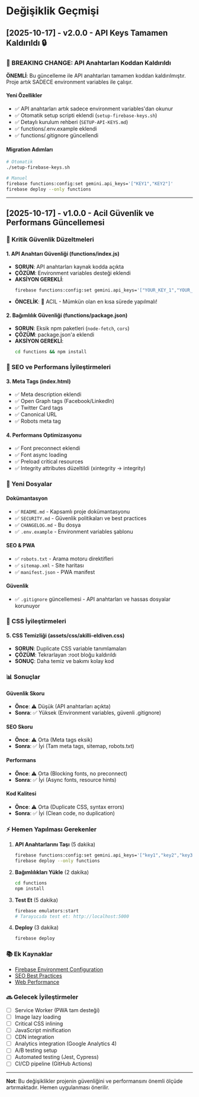 # Değişiklik Geçmişi

## [2025-10-17] - v2.0.0 - API Keys Tamamen Kaldırıldı 🔒

### 🔴 BREAKING CHANGE: API Anahtarları Koddan Kaldırıldı

**ÖNEMLİ**: Bu güncelleme ile API anahtarları tamamen koddan kaldırılmıştır. 
Proje artık SADECE environment variables ile çalışır.

#### Yeni Özellikler
- ✅ API anahtarları artık sadece environment variables'dan okunur
- ✅ Otomatik setup scripti eklendi (`setup-firebase-keys.sh`)
- ✅ Detaylı kurulum rehberi (`SETUP-API-KEYS.md`)
- ✅ functions/.env.example eklendi
- ✅ functions/.gitignore güncellendi

#### Migration Adımları
```bash
# Otomatik
./setup-firebase-keys.sh

# Manuel
firebase functions:config:set gemini.api_keys='["KEY1","KEY2"]'
firebase deploy --only functions
```

---

## [2025-10-17] - v1.0.0 - Acil Güvenlik ve Performans Güncellemesi

### 🔴 Kritik Güvenlik Düzeltmeleri

#### 1. API Anahtarı Güvenliği (functions/index.js)
- **SORUN**: API anahtarları kaynak kodda açıkta
- **ÇÖZÜM**: Environment variables desteği eklendi
- **AKSİYON GEREKLİ**: 
  ```bash
  firebase functions:config:set gemini.api_keys='["YOUR_KEY_1","YOUR_KEY_2"]'
  ```
- **ÖNCELİK**: 🔴 ACIL - Mümkün olan en kısa sürede yapılmalı!

#### 2. Bağımlılık Güvenliği (functions/package.json)
- **SORUN**: Eksik npm paketleri (`node-fetch`, `cors`)
- **ÇÖZÜM**: package.json'a eklendi
- **AKSİYON GEREKLİ**: 
  ```bash
  cd functions && npm install
  ```

### 🚀 SEO ve Performans İyileştirmeleri

#### 3. Meta Tags (index.html)
- ✅ Meta description eklendi
- ✅ Open Graph tags (Facebook/LinkedIn)
- ✅ Twitter Card tags
- ✅ Canonical URL
- ✅ Robots meta tag

#### 4. Performans Optimizasyonu
- ✅ Font preconnect eklendi
- ✅ Font async loading
- ✅ Preload critical resources
- ✅ Integrity attributes düzeltildi (xintegrity → integrity)

### 📁 Yeni Dosyalar

#### Dokümantasyon
- ✅ `README.md` - Kapsamlı proje dokümantasyonu
- ✅ `SECURITY.md` - Güvenlik politikaları ve best practices
- ✅ `CHANGELOG.md` - Bu dosya
- ✅ `.env.example` - Environment variables şablonu

#### SEO & PWA
- ✅ `robots.txt` - Arama motoru direktifleri
- ✅ `sitemap.xml` - Site haritası
- ✅ `manifest.json` - PWA manifest

#### Güvenlik
- ✅ `.gitignore` güncellemesi - API anahtarları ve hassas dosyalar korunuyor

### 🎨 CSS İyileştirmeleri

#### 5. CSS Temizliği (assets/css/akilli-eldiven.css)
- **SORUN**: Duplicate CSS variable tanımlamaları
- **ÇÖZÜM**: Tekrarlayan :root bloğu kaldırıldı
- **SONUÇ**: Daha temiz ve bakımı kolay kod

### 📊 Sonuçlar

#### Güvenlik Skoru
- **Önce**: ⚠️ Düşük (API anahtarları açıkta)
- **Sonra**: ✅ Yüksek (Environment variables, güvenli .gitignore)

#### SEO Skoru
- **Önce**: ⚠️ Orta (Meta tags eksik)
- **Sonra**: ✅ İyi (Tam meta tags, sitemap, robots.txt)

#### Performans
- **Önce**: ⚠️ Orta (Blocking fonts, no preconnect)
- **Sonra**: ✅ İyi (Async fonts, resource hints)

#### Kod Kalitesi
- **Önce**: ⚠️ Orta (Duplicate CSS, syntax errors)
- **Sonra**: ✅ İyi (Clean code, no duplication)

### ⚡ Hemen Yapılması Gerekenler

1. **API Anahtarlarını Taşı** (5 dakika)
   ```bash
   firebase functions:config:set gemini.api_keys='["key1","key2","key3"]'
   firebase deploy --only functions
   ```

2. **Bağımlılıkları Yükle** (2 dakika)
   ```bash
   cd functions
   npm install
   ```

3. **Test Et** (5 dakika)
   ```bash
   firebase emulators:start
   # Tarayıcıda test et: http://localhost:5000
   ```

4. **Deploy** (3 dakika)
   ```bash
   firebase deploy
   ```

### 📚 Ek Kaynaklar

- [Firebase Environment Configuration](https://firebase.google.com/docs/functions/config-env)
- [SEO Best Practices](https://developers.google.com/search/docs/beginner/seo-starter-guide)
- [Web Performance](https://web.dev/performance/)

### 🔜 Gelecek İyileştirmeler

- [ ] Service Worker (PWA tam desteği)
- [ ] Image lazy loading
- [ ] Critical CSS inlining
- [ ] JavaScript minification
- [ ] CDN integration
- [ ] Analytics integration (Google Analytics 4)
- [ ] A/B testing setup
- [ ] Automated testing (Jest, Cypress)
- [ ] CI/CD pipeline (GitHub Actions)

---

**Not**: Bu değişiklikler projenin güvenliğini ve performansını önemli ölçüde artırmaktadır. Hemen uygulanması önerilir.
